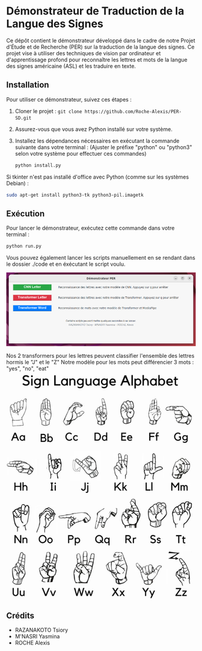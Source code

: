 # Démonstrateur de Traduction de la Langue des Signes

Ce dépôt contient le démonstrateur développé dans le cadre de notre Projet d'Étude et de Recherche (PER) sur la traduction de la langue des signes. Ce projet vise à utiliser des techniques de vision par ordinateur et d'apprentissage profond pour reconnaître les lettres et mots de la langue des signes américaine (ASL) et les traduire en texte.

## Installation

Pour utiliser ce démonstrateur, suivez ces étapes :

1. Cloner le projet : ```git clone https://github.com/Roche-Alexis/PER-SD.git ```
2. Assurez-vous que vous avez Python installé sur votre système.
3. Installez les dépendances nécessaires en exécutant la commande suivante dans votre terminal :
   (Ajuster le préfixe "python" ou "python3" selon votre système pour effectuer ces commandes)


    ```bash
    python install.py
    ```
Si tkinter n'est pas installé d'office avec Python (comme sur les systèmes Debian) : 

 ```bash
sudo apt-get install python3-tk python3-pil.imagetk
 ```

## Exécution

Pour lancer le démonstrateur, exécutez cette commande dans votre terminal :

```bash
python run.py
 ```

Vous pouvez également lancer les scripts manuellement en se rendant dans le dossier ./code et en éxécutant le script voulu.


![Image de notre menu principal](./img/pic.png)


Nos 2 transformers pour les lettres peuvent classifier l'ensemble des lettres hormis le "J" et le "Z"
Notre modèle pour les mots peut différencier 3 mots : "yes", "no", "eat"
![Image alphabet](./img/asl.png)




## Crédits

- RAZANAKOTO Tsiory
- M'NASRI Yasmina
- ROCHE Alexis
